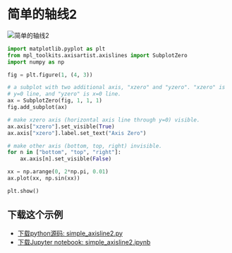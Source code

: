 # 简单的轴线2

![简单的轴线2](https://matplotlib.org/_images/sphx_glr_simple_axisline2_001.png)

```python
import matplotlib.pyplot as plt
from mpl_toolkits.axisartist.axislines import SubplotZero
import numpy as np

fig = plt.figure(1, (4, 3))

# a subplot with two additional axis, "xzero" and "yzero". "xzero" is
# y=0 line, and "yzero" is x=0 line.
ax = SubplotZero(fig, 1, 1, 1)
fig.add_subplot(ax)

# make xzero axis (horizontal axis line through y=0) visible.
ax.axis["xzero"].set_visible(True)
ax.axis["xzero"].label.set_text("Axis Zero")

# make other axis (bottom, top, right) invisible.
for n in ["bottom", "top", "right"]:
    ax.axis[n].set_visible(False)

xx = np.arange(0, 2*np.pi, 0.01)
ax.plot(xx, np.sin(xx))

plt.show()
```

## 下载这个示例
            
- [下载python源码: simple_axisline2.py](https://matplotlib.org/_downloads/simple_axisline2.py)
- [下载Jupyter notebook: simple_axisline2.ipynb](https://matplotlib.org/_downloads/simple_axisline2.ipynb)
